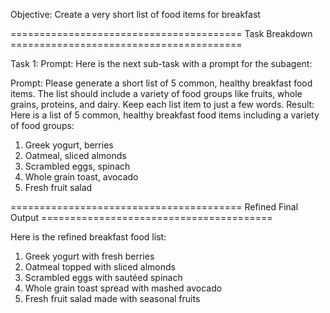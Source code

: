 Objective: Create a very short list of food items for breakfast

======================================== Task Breakdown ========================================

Task 1:
Prompt: Here is the next sub-task with a prompt for the subagent:

Prompt: Please generate a short list of 5 common, healthy breakfast food items. The list should include a variety of food groups like fruits, whole grains, proteins, and dairy. Keep each list item to just a few words.
Result: Here is a list of 5 common, healthy breakfast food items including a variety of food groups:

1. Greek yogurt, berries
2. Oatmeal, sliced almonds 
3. Scrambled eggs, spinach
4. Whole grain toast, avocado
5. Fresh fruit salad

======================================== Refined Final Output ========================================

Here is the refined breakfast food list:

1. Greek yogurt with fresh berries
2. Oatmeal topped with sliced almonds
3. Scrambled eggs with sautéed spinach 
4. Whole grain toast spread with mashed avocado
5. Fresh fruit salad made with seasonal fruits